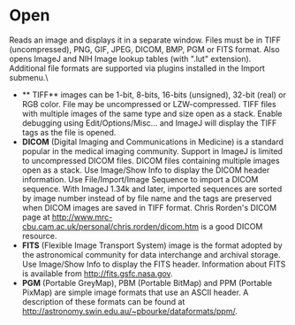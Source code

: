 # Open

Reads an image and displays it in a separate window. Files must be in
TIFF (uncompressed), PNG, GIF, JPEG, DICOM, BMP, PGM or FITS format.
Also opens ImageJ and NIH Image lookup tables (with \".lut\" extension).
Additional file formats are supported via plugins installed in the
Import submenu.\

-   \*\* TIFF\*\* images can be 1-bit, 8-bits, 16-bits (unsigned),
    32-bit (real) or RGB color. File may be uncompressed or
    LZW-compressed. TIFF files with multiple images of the same type and
    size open as a stack. Enable debugging using Edit/Options/Misc\...
    and ImageJ will display the TIFF tags as the file is opened.
-   **DICOM** (Digital Imaging and Communications in Medicine) is a
    standard popular in the medical imaging community. Support in ImageJ
    is limited to uncompressed DICOM files. DICOM files containing
    multiple images open as a stack. Use Image/Show Info to display the
    DICOM header information. Use File/Import/Image Sequence to import a
    DICOM sequence. With ImageJ 1.34k and later, imported sequences are
    sorted by image number instead of by file name and the tags are
    preserved when DICOM images are saved in TIFF format. Chris
    Rorden\'s DICOM page at
    <http://www.mrc-cbu.cam.ac.uk/personal/chris.rorden/dicom.htm> is a
    good DICOM resource.
-   **FITS** (Flexible Image Transport System) image is the format
    adopted by the astronomical community for data interchange and
    archival storage. Use Image/Show Info to display the FITS header.
    Information about FITS is available from
    <http://fits.gsfc.nasa.gov>.
-   **PGM** (Portable GreyMap), PBM (Portable BitMap) and PPM (Portable
    PixMap) are simple image formats that use an ASCII header. A
    description of these formats can be found at
    <http://astronomy.swin.edu.au/~pbourke/dataformats/ppm/>.
